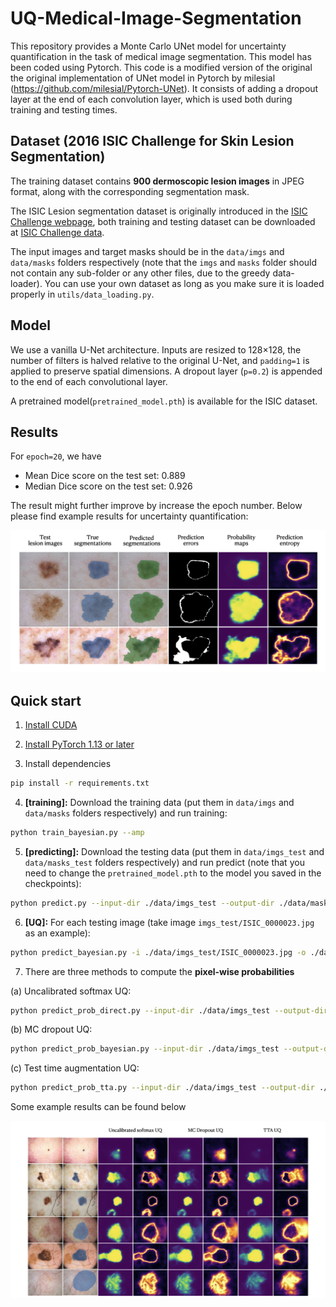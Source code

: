 

# UQ-Medical-Image-Segmentation

This repository provides a Monte Carlo UNet model for uncertainty quantification in the task of medical image segmentation.
This model has been coded using Pytorch. This code is a modified version of the original the original implementation of UNet model in Pytorch by milesial (https://github.com/milesial/Pytorch-UNet).
It consists of adding a dropout layer at the end of each convolution layer, which is used both during training and testing times.

## Dataset (2016 ISIC Challenge for Skin Lesion Segmentation)

The training dataset contains **900 dermoscopic lesion images** in JPEG format, along with the corresponding segmentation mask.

The ISIC Lesion segmentation dataset is originally introduced in the [ISIC Challenge webpage](https://challenge.isic-archive.com/), both training and testing dataset can be downloaded at [ISIC Challenge data](https://challenge.isic-archive.com/data/). 

The input images and target masks should be in the `data/imgs` and `data/masks` folders respectively (note that the `imgs` and `masks` folder should not contain any sub-folder or any other files, due to the greedy data-loader). You can use your own dataset as long as you make sure it is loaded properly in `utils/data_loading.py`.

## Model

We use a vanilla U-Net architecture. Inputs are resized to 128×128, the number of filters is halved relative to the original U-Net, and `padding=1` is applied to preserve spatial dimensions. A dropout layer (`p=0.2`) is appended to the end of each convolutional layer.

A pretrained model(`pretrained_model.pth`) is available for the ISIC dataset. 


## Results

For `epoch=20`, we have

- Mean Dice score on the test set: 0.889
- Median Dice score on the test set: 0.926

The result might further improve by increase the epoch number. Below please find example results for uncertainty quantification:

![Segmentation and UQ results](diagram/result.png)


## Quick start
1. [Install CUDA](https://developer.nvidia.com/cuda-downloads)

2. [Install PyTorch 1.13 or later](https://pytorch.org/get-started/locally/)

3. Install dependencies
```bash
pip install -r requirements.txt
```
4. **[training]:** Download the training data (put them in `data/imgs` and `data/masks` folders respectively) and run training:
```bash
python train_bayesian.py --amp
```
5. **[predicting]:** Download the testing data (put them in `data/imgs_test` and `data/masks_test` folders respectively) and run predict (note that you need to change the `pretrained_model.pth` to the model you saved in the checkpoints):
```bash
python predict.py --input-dir ./data/imgs_test --output-dir ./data/masks_test_pred -m ./pretrained_model.pth
```
6. **[UQ]:** For each testing image (take image `imgs_test/ISIC_0000023.jpg` as an example):
```bash
python predict_bayesian.py -i ./data/imgs_test/ISIC_0000023.jpg -o ./data/test_uq/ISIC_0000023/ISIC_0000023.png --mc 20 --save-prob -m ./pretrained_model.pth
```

7. There are three methods to compute the **pixel-wise probabilities**

(a) Uncalibrated softmax UQ:
```bash
python predict_prob_direct.py --input-dir ./data/imgs_test --output-dir ./data/[folder name to save results] -m ./pretrained_model.pth
```

(b) MC dropout UQ:
```bash
python predict_prob_bayesian.py --input-dir ./data/imgs_test --output-dir ./data/[folder name to save results] -m ./pretrained_model.pth
```

(c) Test time augmentation UQ:
```bash
python predict_prob_tta.py --input-dir ./data/imgs_test --output-dir ./data/[folder name to save results] -m ./pretrained_model.pth
```

Some example results can be found below

![more UQ results](diagram/UQ_compare.png)

